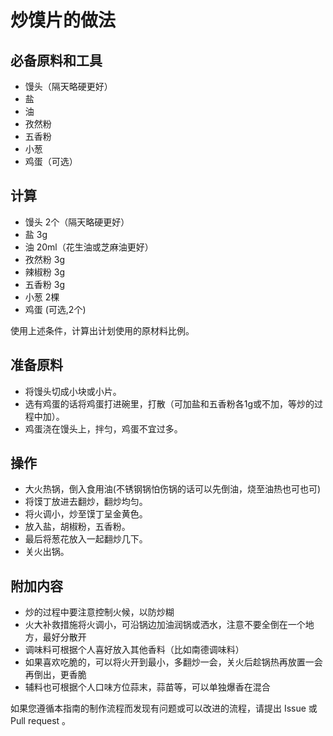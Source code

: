 # 炒馍片的做法

## 必备原料和工具

* 馒头（隔天略硬更好）
* 盐
* 油
* 孜然粉
* 五香粉
* 小葱
* 鸡蛋（可选）

## 计算

* 馒头 2个（隔天略硬更好）
* 盐 3g
* 油 20ml（花生油或芝麻油更好）
* 孜然粉 3g
* 辣椒粉 3g
* 五香粉 3g
* 小葱 2棵
* 鸡蛋 (可选,2个)

使用上述条件，计算出计划使用的原材料比例。

## 准备原料

* 将馒头切成小块或小片。
* 选有鸡蛋的话将鸡蛋打进碗里，打散（可加盐和五香粉各1g或不加，等炒的过程中加）。
* 鸡蛋浇在馒头上，拌匀，鸡蛋不宜过多。


## 操作

* 大火热锅，倒入食用油(不锈钢锅怕伤锅的话可以先倒油，烧至油热也可也可)
* 将馍丁放进去翻炒，翻炒均匀。
* 将火调小，炒至馍丁呈金黄色。
* 放入盐，胡椒粉，五香粉。
* 最后将葱花放入一起翻炒几下。
* 关火出锅。

## 附加内容

- 炒的过程中要注意控制火候，以防炒糊
- 火大补救措施将火调小，可沿锅边加油润锅或洒水，注意不要全倒在一个地方，最好分散开
- 调味料可根据个人喜好放入其他香料（比如南德调味料）
- 如果喜欢吃脆的，可以将火开到最小，多翻炒一会，关火后趁锅热再放置一会再倒出，更香脆
- 辅料也可根据个人口味方位蒜末，蒜苗等，可以单独爆香在混合


如果您遵循本指南的制作流程而发现有问题或可以改进的流程，请提出 Issue 或 Pull request 。

